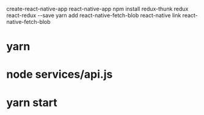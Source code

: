 create-react-native-app react-native-app
npm install redux-thunk redux react-redux --save
yarn add react-native-fetch-blob
react-native link react-native-fetch-blob


# yarn
# node services/api.js
# yarn start
